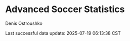 # Advanced Soccer Statistics
Denis Ostroushko

<!-- gfm -->

Last successful data update: 2025-07-19 06:13:38 CST
